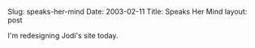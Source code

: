 Slug: speaks-her-mind
Date: 2003-02-11
Title: Speaks Her Mind
layout: post

I&#39;m redesigning Jodi&#39;s site today.
